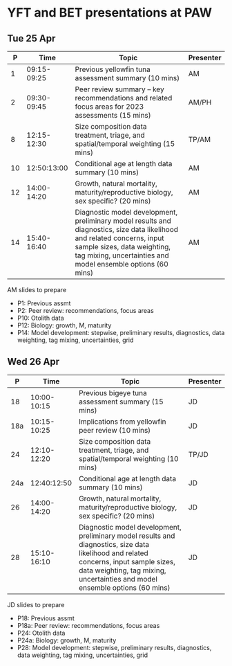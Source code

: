 # YFT and BET presentations at PAW

## Tue 25 Apr

P  | Time        | Topic                                                                                                                                                                                                                  | Presenter
-- | ----------- | ---------------------------------------------------------------------------------------------------------------------------------------------------------------------------------------------------------------------- | ---------
 1 | 09:15-09:25 | Previous yellowfin tuna assessment summary (10 mins)                                                                                                                                                                   | AM
 2 | 09:30-09:45 | Peer review summary – key recommendations and related focus areas for 2023 assessments (15 mins)                                                                                                                       | AM/PH
 8 | 12:15-12:30 | Size composition data treatment, triage, and spatial/temporal weighting (15 mins)                                                                                                                                      | TP/AM
10 | 12:50:13:00 | Conditional age at length data summary (10 mins)                                                                                                                                                                       | AM
12 | 14:00-14:20 | Growth, natural mortality, maturity/reproductive biology, sex specific? (20 mins)                                                                                                                                      | AM
14 | 15:40-16:40 | Diagnostic model development, preliminary model results and diagnostics, size data likelihood and related concerns, input sample sizes, data weighting, tag mixing, uncertainties and model ensemble options (60 mins) | AM

AM slides to prepare

* P1: Previous assmt
* P2: Peer review: recommendations, focus areas
* P10: Otolith data
* P12: Biology: growth, M, maturity
* P14: Model development: stepwise, preliminary results, diagnostics, data
  weighting, tag mixing, uncertainties, grid

## Wed 26 Apr

P   | Time        | Topic                                                                                                                                                                                                                  | Presenter
--- | ----------- | ---------------------------------------------------------------------------------------------------------------------------------------------------------------------------------------------------------------------- | ---------
18  | 10:00-10:15 | Previous bigeye tuna assessment summary (15 mins)                                                                                                                                                                      | JD
18a | 10:15-10:25 | Implications from yellowfin peer review (10 mins)                                                                                                                                                                      | JD
24  | 12:10-12:20 | Size composition data treatment, triage, and spatial/temporal weighting (10 mins)                                                                                                                                      | TP/JD
24a | 12:40:12:50 | Conditional age at length data summary (10 mins)                                                                                                                                                                       | JD
26  | 14:00-14:20 | Growth, natural mortality, maturity/reproductive biology, sex specific? (20 mins)                                                                                                                                      | JD
28  | 15:10-16:10 | Diagnostic model development, preliminary model results and diagnostics, size data likelihood and related concerns, input sample sizes, data weighting, tag mixing, uncertainties and model ensemble options (60 mins) | JD

JD slides to prepare

* P18: Previous assmt
* P18a: Peer review: recommendations, focus areas
* P24: Otolith data
* P24a: Biology: growth, M, maturity
* P28: Model development: stepwise, preliminary results, diagnostics, data
  weighting, tag mixing, uncertainties, grid
